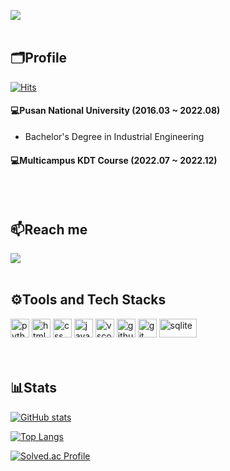 <img src="https://user-images.githubusercontent.com/77543446/187213056-7fae9727-af02-4d28-89c6-ee6eb0437bd5.jpg" /><br><br>

## 🗂️Profile 

[![Hits](https://hits.seeyoufarm.com/api/count/incr/badge.svg?url=https%3A%2F%2Fgithub.com%2Fkklee0930%2Fhit-counter&count_bg=%232C3F49&title_bg=%2361BCFF&icon=octopusdeploy.svg&icon_color=%23E7E7E7&title=kklee0930&edge_flat=false)](https://hits.seeyoufarm.com)

#### 💻Pusan National University (2016.03 ~ 2022.08) 
- Bachelor's Degree in Industrial Engineering

#### 💻Multicampus KDT Course (2022.07 ~ 2022.12)
<br><br>

## 📫Reach me

<a href="https://www.instagram.com/heeddong_2" target="_blank"><img src="https://img.shields.io/badge/Instagram-E4405F?style=flat-square&logo=Instagram&logoColor=white"/></a>
<br><br>

## ⚙️Tools and Tech Stacks
<img src=https://user-images.githubusercontent.com/77543446/178277462-acf251b3-f21a-45df-8140-3ce8e789dbc3.svg alt="python" width="30" height="30" /> <img src=https://user-images.githubusercontent.com/77543446/178278849-6d298b53-ef97-45cf-a2c7-8c10998a3cea.svg alt="html" width="30" height="30" /> <img src=https://user-images.githubusercontent.com/77543446/178278432-b75b8e93-c50a-4c75-b5d2-43c711119867.svg alt="css" width="30" height="30" /> <img src=https://user-images.githubusercontent.com/77543446/180495010-1d8a914b-0f5d-4e77-ac05-50e7b799609f.svg alt="javascript" width="30" height="30" /> <img src=https://user-images.githubusercontent.com/77543446/181661129-9df83fd5-cbab-4d75-93ef-a08e5581e0d5.svg alt="vscode" width="30" height="30" /> <img src=https://user-images.githubusercontent.com/77543446/181662454-44ec9119-b78a-494e-9dfb-17a941344d3d.svg alt="github" width="30" height="30" /> <img src=https://user-images.githubusercontent.com/77543446/178277002-d3e47342-7dff-4227-a455-266f8270fa12.svg alt="git" width="30" height="30" /> <img src=https://user-images.githubusercontent.com/77543446/184820544-86a4ddea-4731-4e2a-a68e-d269c4c27fcf.svg alt="sqlite" width="60" height="30" />
<br><br><br>

## 📊Stats
[![GitHub stats](https://github-readme-stats.vercel.app/api?username=kklee0930&theme=nord&show_icons=true)](https://github.com/anuraghazra/github-readme-stats)

[![Top Langs](https://github-readme-stats.vercel.app/api/top-langs/?username=kklee0930&theme=nord&layout=compact)](https://github.com/anuraghazra/github-readme-stats)

[![Solved.ac Profile](http://mazassumnida.wtf/api/v2/generate_badge?boj=kklee0930)](https://solved.ac/kklee0930/)
